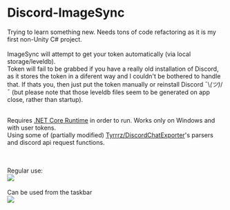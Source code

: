 # Discord-ImageSync

Trying to learn something new. Needs tons of code refactoring as it is my first non-Unity C# project.<br><br>
ImageSync will attempt to get your token automatically (via local storage/leveldb).<br>Token will fail to be grabbed if you have a really old installation of Discord, as it stores the token in a diferent way and I couldn't be bothered to handle that. If thats you, then just put the token manually or reinstall Discord ¯\\_(ツ)_/¯ (but please note that those leveldb files seem to be generated on app close, rather than startup).<br><br>

Requires [.NET Core Runtime](https://dotnet.microsoft.com/download) in order to run. Works only on Windows and with user tokens.<br>
Using some of (partially modified) [Tyrrrz/DiscordChatExporter](https://github.com/Tyrrrz/DiscordChatExporter)'s parsers and discord api request functions. 

<br><br>Regular use:<br>
<img src="https://cdn.discordapp.com/attachments/282208855289495554/668863558980730900/ssssss1.gif"><br><br>Can be used from the taskbar<br><img src="https://cdn.discordapp.com/attachments/282208855289495554/668863915190648832/opt.gif">
